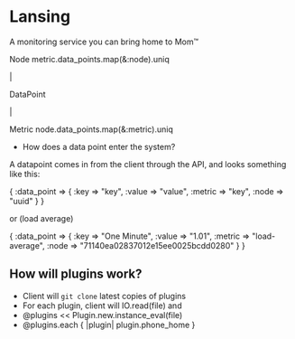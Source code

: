 # Lansing

A monitoring service you can bring home to Mom™

Node
metric.data_points.map(&:node).uniq

|

DataPoint

|

Metric
node.data_points.map(&:metric).uniq

* How does a data point enter the system?




A datapoint comes in from the client through the API, and looks something like this:


{
  :data_point => {
    :key => "key",
    :value => "value",
    :metric => "key",
    :node => "uuid"
  }
}


or (load average)

{
  :data_point => {
    :key => "One Minute",
    :value => "1.01",
    :metric => "load-average",
    :node => "71140ea02837012e15ee0025bcdd0280"
  }
}


## How will plugins work?

* Client will `git clone` latest copies of plugins
* For each plugin, client will IO.read(file) and 
* @plugins << Plugin.new.instance_eval(file)
* @plugins.each { |plugin| plugin.phone_home }
  